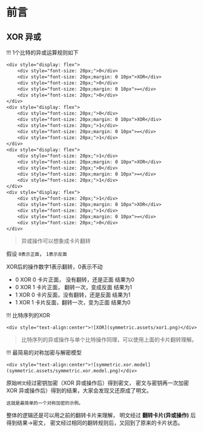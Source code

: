 # 前言

## XOR 异或

!!! 1个比特的异或运算规则如下

    <div style="display: flex">
        <div style="font-size: 20px;">0</div>
        <div style="font-size: 20px;margin: 0 10px">XOR</div>
        <div style="font-size: 20px;">0</div>
        <div style="font-size: 20px;margin: 0 10px">=</div>
        <div style="font-size: 20px;">0</div>
    </div>
    <div style="display: flex">
        <div style="font-size: 20px;">0</div>
        <div style="font-size: 20px;margin: 0 10px">XOR</div>
        <div style="font-size: 20px;">1</div>
        <div style="font-size: 20px;margin: 0 10px">=</div>
        <div style="font-size: 20px;">1</div>
    </div>
    <div style="display: flex">
        <div style="font-size: 20px;">1</div>
        <div style="font-size: 20px;margin: 0 10px">XOR</div>
        <div style="font-size: 20px;">0</div>
        <div style="font-size: 20px;margin: 0 10px">=</div>
        <div style="font-size: 20px;">1</div>
    </div>
    <div style="display: flex">
        <div style="font-size: 20px;">1</div>
        <div style="font-size: 20px;margin: 0 10px">XOR</div>
        <div style="font-size: 20px;">1</div>
        <div style="font-size: 20px;margin: 0 10px">=</div>
        <div style="font-size: 20px;">0</div>
    </div>


> 异或操作可以想象成卡片翻转

假设 `0表示正面`， `1表示反面`

XOR后的操作数字1表示翻转，0表示不动

- 0 XOR 0 卡片正面， 没有翻转，还是正面 结果为0
- 0 XOR 1 卡片正面， 翻转一次，变成反面 结果为1
- 1 XOR 0 卡片反面，没有翻转，还是反面 结果为1
- 1 XOR 1 卡片反面，翻转一次，变为正面 结果为0

!!! 比特序列的XOR

    <div style="text-align:center">![XOR](symmetric.assets/xor1.png)</div>

> 比特序列的异或操作与单个比特操作同理，可以使用上面的卡片翻转理解。


!!! 最简易的对称加密与解密模型


    <div style="text-align:center">![symmetric.xor.model](symmetric.assets/symmetric.xor.model.png)</div>

原始`明文`经过密钥加密（XOR 异或操作后）得到密文，
密文与密钥再一次加密XOR 异或操作后）得到的结果，大家会发现又还原成了明文。

    这就是最简单的一个对称加密的示例。

整体的逻辑还是可以用之前的翻转卡片来理解，
明文经过 **翻转卡片(异或操作)** 后得到结果->密文，
密文经过相同的翻转规则后，又回到了原来的卡片状态。


